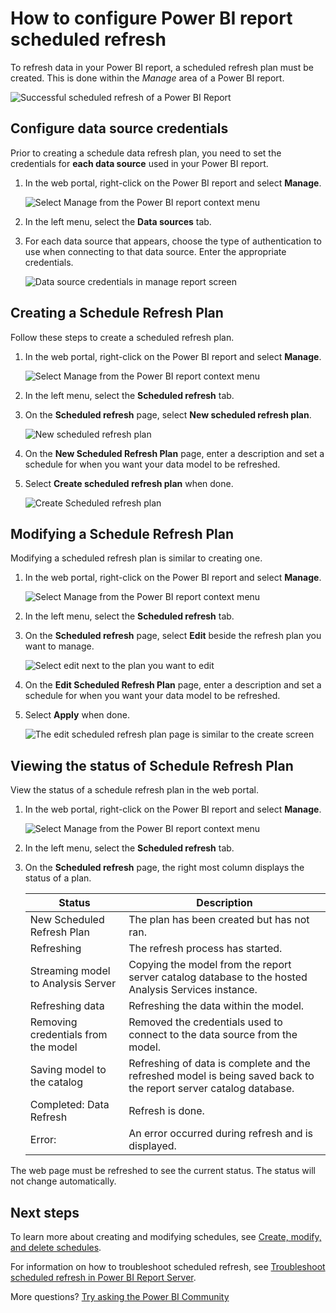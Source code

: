 <properties
   pageTitle="How to configure Power BI report scheduled refresh"
   description="To refresh data in your Power BI report, a scheduled refresh plan must be created."
   services="powerbi"
   documentationCenter=""
   authors="guyinacube"
   manager="kfile"
   backup=""
   editor=""
   tags=""
   qualityFocus="no"
   qualityDate=""/>
<tags
   ms.service="powerbi"
   ms.devlang="NA"
   ms.topic="article"
   ms.tgt_pltfrm="NA"
   ms.workload="powerbi"
   ms.date="11/01/2017"
   ms.author="asaxton"/>

# How to configure Power BI report scheduled refresh

To refresh data in your Power BI report, a scheduled refresh plan must be created. This is done within the *Manage* area of a Power BI report.

![Successful scheduled refresh of a Power BI Report](media/reportserver-configure-scheduled-refresh/scheduled-refresh-success.png)

## Configure data source credentials

Prior to creating a schedule data refresh plan, you need to set the credentials for **each data source** used in your Power BI report.

1. In the web portal, right-click on the Power BI report and select **Manage**.

    ![Select Manage from the Power BI report context menu](media/reportserver-configure-scheduled-refresh/manage-power-bi-report.png)

2. In the left menu, select the **Data sources** tab.

3. For each data source that appears, choose the type of authentication to use when connecting to that data source. Enter the appropriate credentials.

    ![Data source credentials in manage report screen](media/reportserver-configure-scheduled-refresh/data-source-credentials.png)

## Creating a Schedule Refresh Plan

Follow these steps to create a scheduled refresh plan.

1. In the web portal, right-click on the Power BI report and select **Manage**.

    ![Select Manage from the Power BI report context menu](media/reportserver-configure-scheduled-refresh/manage-power-bi-report.png)

2. In the left menu, select the **Scheduled refresh** tab.

3. On the **Scheduled refresh** page, select **New scheduled refresh plan**.

    ![New scheduled refresh plan](media/reportserver-configure-scheduled-refresh/new-scheduled-refresh-plan.png)

4. On the **New Scheduled Refresh Plan** page, enter a description and set a schedule for when you want your data model to be refreshed.

5. Select **Create scheduled refresh plan** when done.

    ![Create Scheduled refresh plan](media/reportserver-configure-scheduled-refresh/create-scheduled-refresh-plan.png)

## Modifying a Schedule Refresh Plan

Modifying a scheduled refresh plan is similar to creating one.

1. In the web portal, right-click on the Power BI report and select **Manage**.

    ![Select Manage from the Power BI report context menu](media/reportserver-configure-scheduled-refresh/manage-power-bi-report.png)

2. In the left menu, select the **Scheduled refresh** tab.

3. On the **Scheduled refresh** page, select **Edit** beside the refresh plan you want to manage.

    ![Select edit next to the plan you want to edit](media/reportserver-configure-scheduled-refresh/edit-scheduled-refresh-plan.png)

4. On the **Edit Scheduled Refresh Plan** page, enter a description and set a schedule for when you want your data model to be refreshed.

5. Select **Apply** when done.

    ![The edit scheduled refresh plan page is similar to the create screen](media/reportserver-configure-scheduled-refresh/edit-scheduled-refresh-plan-page.png)

## Viewing the status of Schedule Refresh Plan

View the status of a schedule refresh plan in the web portal.

1. In the web portal, right-click on the Power BI report and select **Manage**.

    ![Select Manage from the Power BI report context menu](media/reportserver-configure-scheduled-refresh/manage-power-bi-report.png)

2. In the left menu, select the **Scheduled refresh** tab.

3. On the **Scheduled refresh** page, the right most column displays the status of a plan.

    |**Status** |**Description** |
    |---------|---------|
    |New Scheduled Refresh Plan|The plan has been created but has not ran.|
    |Refreshing|The refresh process has started.|
    |Streaming model to Analysis Server|Copying the model from the report server catalog database to the hosted Analysis Services instance.|
    |Refreshing data|Refreshing the data within the model.|
    |Removing credentials from the model|Removed the credentials used to connect to the data source from the model.|
    |Saving model to the catalog|Refreshing of data is complete and the refreshed model is being saved back to the report server catalog database.|
    |Completed: Data Refresh|Refresh is done.|
    |Error:|An error occurred during refresh and is displayed.|

The web page must be refreshed to see the current status. The status will not change automatically.

## Next steps

To learn more about creating and modifying schedules, see [Create, modify, and delete schedules](https://docs.microsoft.com/sql/reporting-services/subscriptions/create-modify-and-delete-schedules).

For information on how to troubleshoot scheduled refresh, see [Troubleshoot scheduled refresh in Power BI Report Server](reportserver-scheduled-refresh-troubleshoot.md).

More questions? [Try asking the Power BI Community](https://community.powerbi.com/)